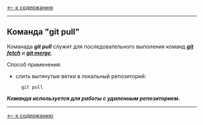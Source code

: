 [<-- к содержанию](./readme.md)

---

## Команда __"git pull"__
Команада ___git pull___ служит для последовательного выполения команд [___git fetch___](./gitfetch.md) и [___git merge___](./gitmerge.md). 

Способ применения:

* слить вытянутые ветки в локальный репозиторий:

        git pull


___Команда используется для работы с удаленным репозиторием.___

---

[<-- к содержанию](./readme.md)